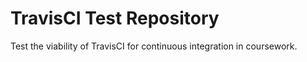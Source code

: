# TravisCI Test Repository

Test the viability of TravisCI for continuous integration in coursework.